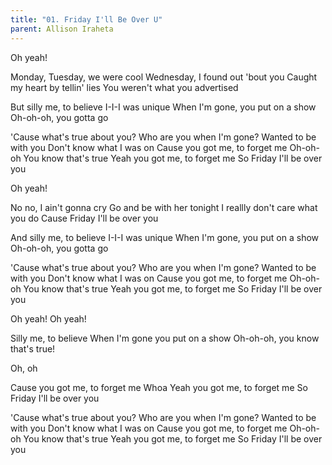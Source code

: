 ```yaml
---
title: "01. Friday I'll Be Over U"
parent: Allison Iraheta
---
```


Oh yeah!

Monday, Tuesday, we were cool
Wednesday, I found out 'bout you
Caught my heart by tellin' lies
You weren't what you advertised

But silly me, to believe
I-I-I was unique
When I'm gone, you put on a show
Oh-oh-oh, you gotta go

'Cause what's true about you?
Who are you when I'm gone?
Wanted to be with you
Don't know what I was on
Cause you got me, to forget me
Oh-oh-oh
You know that's true
Yeah you got me, to forget me
So Friday I'll be over you

Oh yeah!

No no, I ain't gonna cry
Go and be with her tonight
I reallly don't care what you do
Cause Friday I'll be over you

And silly me, to believe
I-I-I was unique
When I'm gone, you put on a show
Oh-oh-oh, you gotta go

'Cause what's true about you?
Who are you when I'm gone?
Wanted to be with you
Don't know what I was on
Cause you got me, to forget me
Oh-oh-oh
You know that's true
Yeah you got me, to forget me
So Friday I'll be over you

Oh yeah!
Oh yeah!

Silly me, to believe
When I'm gone you put on a show
Oh-oh-oh, you know that's true!

Oh, oh

Cause you got me, to forget me
Whoa
Yeah you got me, to forget me
So Friday I'll be over you

'Cause what's true about you?
Who are you when I'm gone?
Wanted to be with you
Don't know what I was on
Cause you got me, to forget me
Oh-oh-oh
You know that's true
Yeah you got me, to forget me
So Friday I'll be over you
